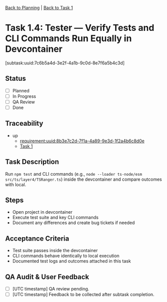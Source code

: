 [Back to Planning](./planning.md) | [Back to Task 1](./task-1.md)

# Task 1.4: Tester — Verify Tests and CLI Commands Run Equally in Devcontainer
[subtask:uuid:7c6b5a4d-3e2f-4a1b-9c0d-8e7f6a5b4c3d]

## Status
- [ ] Planned
- [ ] In Progress
- [ ] QA Review
- [ ] Done

## Traceability
- up
  - [requirement:uuid:8b3e7c2d-7f1a-4a89-9e3d-1f2a4b6c8d0e](./requiremnents.md)
  - [Task 1](./task-1.md)

## Task Description
Run `npm test` and CLI commands (e.g., `node --loader ts-node/esm src/ts/layer4/TSRanger.ts`) inside the devcontainer and compare outcomes with local.

## Steps
- Open project in devcontainer
- Execute test suite and key CLI commands
- Document any differences and create bug tickets if needed

## Acceptance Criteria
- Test suite passes inside the devcontainer
- CLI commands behave identically to local execution
- Documented test logs and outcomes attached in this task

## QA Audit & User Feedback
- [ ] [UTC timestamp] QA review pending.
- [ ] [UTC timestamp] Feedback to be collected after subtask completion.
